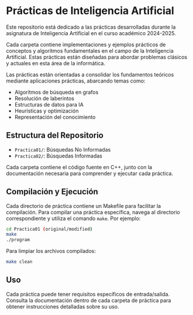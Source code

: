 # Prácticas de Inteligencia Artificial

Este repositorio está dedicado a las prácticas desarrolladas durante la asignatura de Inteligencia Artificial en el curso académico 2024-2025.

Cada carpeta contiene implementaciones y ejemplos prácticos de conceptos y algoritmos fundamentales en el campo de la Inteligencia Artificial. Estas prácticas están diseñadas para abordar problemas clásicos y actuales en esta área de la informática.

Las prácticas están orientadas a consolidar los fundamentos teóricos mediante aplicaciones prácticas, abarcando temas como:

- Algoritmos de búsqueda en grafos
- Resolución de laberintos
- Estructuras de datos para IA
- Heurísticas y optimización
- Representación del conocimiento

## Estructura del Repositorio

- `Practica01/`: Búsquedas No Informadas
- `Practica02/`: Búsquedas Informadas

Cada carpeta contiene el código fuente en C++, junto con la documentación necesaria para comprender y ejecutar cada práctica.

## Compilación y Ejecución

Cada directorio de práctica contiene un Makefile para facilitar la compilación. Para compilar una práctica específica, navega al directorio correspondiente y utiliza el comando `make`. Por ejemplo:

```bash
cd Practica01 (original/modified)
make
./program
```

Para limpiar los archivos compilados:

```bash
make clean
```

## Uso

Cada práctica puede tener requisitos específicos de entrada/salida. Consulta la documentación dentro de cada carpeta de práctica para obtener instrucciones detalladas sobre su uso.
